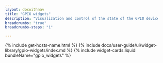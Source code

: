 ```yaml
---
layout: docwithnav
title: "GPIO widgets"
description: "Visualization and control of the state of the GPIO devices."
breadcrumbs: "true"
breadcrumbs-steps: "1"

---
```

{% include get-hosts-name.html %}
{% include docs/user-guide/ui/widget-library/gpio-widgets/index.md %}
{% include widget-cards.liquid bundleName="gpio_widgets" %}
